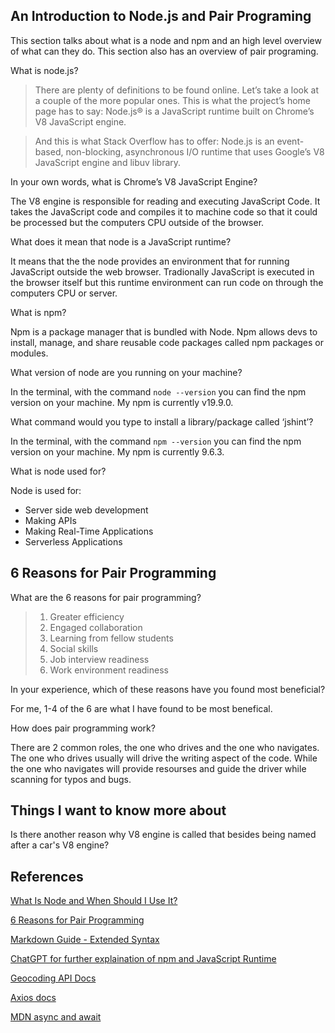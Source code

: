 ## An Introduction to Node.js and Pair Programing

This section talks about what is a node and npm and an high level overview of what can they do. This section also has an overview of pair programing.

What is node.js?

> There are plenty of definitions to be found online. Let’s take a look at a couple of the more popular ones. This is what the project’s home page has to say:
> Node.js® is a JavaScript runtime built on Chrome’s V8 JavaScript engine.

> And this is what Stack Overflow has to offer:
> Node.js is an event-based, non-blocking, asynchronous I/O runtime that uses Google’s V8 JavaScript engine and libuv library.

In your own words, what is Chrome’s V8 JavaScript Engine?

The V8 engine is responsible for reading and executing JavaScript Code. It takes the JavaScript code and compiles it to machine code so that it could be processed but the computers CPU outside of the browser.

What does it mean that node is a JavaScript runtime?

It means that the the node provides an environment that for running JavaScript outside the web browser. Tradionally JavaScript is executed in the browser itself but this runtime environment can run code on through the computers CPU or server.

What is npm?

Npm is a package manager that is bundled with Node. Npm allows devs to install, manage, and share reusable code packages called npm packages or modules.

What version of node are you running on your machine?

In the terminal, with the command `node --version` you can find the npm version on your machine. My npm is currently v19.9.0.

What command would you type to install a library/package called ‘jshint’?

In the terminal, with the command `npm --version` you can find the npm version on your machine. My npm is currently 9.6.3.

What is node used for?

Node is used for:

* Server side web development
* Making APIs
* Making Real-Time Applications
* Serverless Applications

## 6 Reasons for Pair Programming

What are the 6 reasons for pair programming?

> 1. Greater efficiency
> 2. Engaged collaboration
> 3. Learning from fellow students
> 4. Social skills
> 5. Job interview readiness
> 6. Work environment readiness

In your experience, which of these reasons have you found most beneficial?

For me, 1-4 of the 6 are what I have found to be most benefical.

How does pair programming work?

There are 2 common roles, the one who drives and the one who navigates. The one who drives usually will drive the writing aspect of the code. While the one who navigates will provide resourses and guide the driver while scanning for typos and bugs.

## Things I want to know more about

Is there another reason why V8 engine is called that besides being named after a car's V8 engine?

## References

[What Is Node and When Should I Use It?](https://www.sitepoint.com/an-introduction-to-node-js/)

[6 Reasons for Pair Programming](https://www.codefellows.org/blog/6-reasons-for-pair-programming/)

[Markdown Guide - Extended Syntax](https://www.markdownguide.org/extended-syntax/#superscript)

[ChatGPT for further explaination of npm and JavaScript Runtime](https://chat.openai.com/?model=text-davinci-002-render-sha)

[Geocoding API Docs](https://locationiq.com/)

[Axios docs](https://www.npmjs.com/package/axios)

[MDN async and await](https://developer.mozilla.org/en-US/docs/Learn/JavaScript/Asynchronous/Async_await)